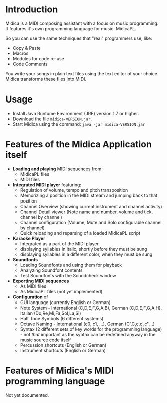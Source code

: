 # Introduction
Midica is a MIDI composing assistant with a focus on music programming.  
It features it's own programming language for music: MidicaPL.

So you can use the same techniques that "real" programmers use, like:
- Copy & Paste
- Macros
- Modules for code re-use
- Code Comments

You write your songs in plain text files using the text editor of your choice. Midica transforms these files into MIDI.

# Usage
- Install Java Runtume Environment (JRE) version 1.7 or higher.
- Download the file `midica-VERSION.jar`.
- Start Midica using the command: `java -jar midica-VERSION.jar`

# Features of the Midica Application itself
- **Loading and playing** MIDI sequences from:
    - MidicaPL files
    - MIDI files
- **Integrated MIDI player** featuring:
    - Regulation of volume, tempo and pitch transposition
    - Memorizing a position in the MIDI stream and jumping back to that position
    - Channel Overview (showing current instrument and channel activity)
    - Channel Detail viewer (Note name and number, volume and tick, channel by channel)
    - Channel configuration (Volume, Mute and Solo configurable channel by channel)
    - Quick reloading and reparsing of a loaded MidicaPL script
- **Karaoke Player**
    - Integrated as a part of the MIDI player
    - displaying syllables in italic, shortly before they must be sung
    - displaying syllables in a different color, when they must be sung
- **Soundfonts**
    - Loading Soundfonts and using them for playback
    - Analyzing Soundfont contents
    - Test Soundfonts with the Soundcheck window
- **Exporting MIDI sequences**
    - As MIDI files
    - As MidicaPL files (not yet implemented)
- **Configuration** of
    - GUI language (currently English or German)
    - Note System - International (C,D,E,F,G,A,B), German (C,D,E,F,G,A,H), Italian (Do,Re,Mi,Fa,Sol,La,Si)
    - Half Tone Symbols (6 different systems)
    - Octave Naming - International (c0, c1, ...), German (C',C,c,c',c''...)
    - Syntax (2 different sets of key words for the programming language) - not _that_ important as the syntax can be redefined anyway in the music source code itself
    - Percussion shortcuts (English or German)
    - Instrument shortcuts (English or German)

# Features of Midica's MIDI programming language

Not yet documented.

